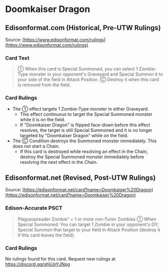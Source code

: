 # Doomkaiser Dragon

## Edisonformat.com (Historical, Pre-UTW Rulings)

Source: [https://www.edisonformat.com/rulings](https://www.edisonformat.com/rulings)

### Card Text

> ① When this card is Special Summoned, you can select 1 Zombie-Type monster in your opponent's Graveyard and Special Summon it to your side of the field in Attack Position. Ⓒ Destroy it when this card is removed from the field.

### Card Rulings

*   The ① effect targets 1 Zombie-Type monster in either Graveyard.
    *   This effect continuous to target the Special Summoned monster while it is on the field.
    *   If "Doomkaiser Dragon" is flipped face-down before this effect resolves, the target is still Special Summoned and it is no longer targeted by "Doomkaiser Dragon" while on the field.
*   The Ⓒ Condition destroys the Summoned monster immediately. This does not start a Chain.
    *   If this card is destroyed while resolving an effect in the Chain, destroy the Special Summoned monster immediately before resolving the next effect in the Chain.

## Edisonformat.net (Revised, Post-UTW Rulings)

Source: [https://edisonformat.net/card?name=Doomkaiser%20Dragon](https://edisonformat.net/card?name=Doomkaiser%20Dragon)

### Edison-Accurate PSCT

> Plaguespreader Zombie" + 1 or more non-Tuner Zombies
> ① When Special Summoned: You can target 1 Zombie in your opponent's GY; Special Summon that target to your field in Attack Position (destroy it if this card leaves the field).

### Card Rulings

No rulings found for this card. Request new rulings at https://discord.gg/shVJnYJNpg
            